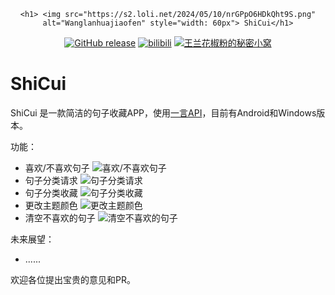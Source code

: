 <div align="center">

    <h1> <img src="https://s2.loli.net/2024/05/10/nrGPpO6HDkQht9S.png" alt="Wanglanhuajiaofen" style="width: 60px"> ShiCui</h1>

[![GitHub release](https://img.shields.io/badge/release-v1.0.0-blue?logo=github)](https://github.com/WangLanHuaJiaoFen/ShiCui/releases/latest)
[![bilibili](https://img.shields.io/badge/bilibili-page-pink?logo=bilibili)](https://github.com/WangLanHuaJiaoFen/ShiCui/releases/latest)
[![王兰花椒粉的秘密小窝](https://img.shields.io/badge/My-Blog-blue?logo=Blogger)](https://wanglanhuajiaofen.fun/)
</div>

# ShiCui

ShiCui 是一款简洁的句子收藏APP，使用[一言API](https://developer.hitokoto.cn/sentence/)，目前有Android和Windows版本。

功能：

- 喜欢/不喜欢句子
    ![喜欢/不喜欢句子](https://s2.loli.net/2024/09/23/XrjyvcD6Q7UPtwJ.jpg)
- 句子分类请求
    ![句子分类请求](https://s2.loli.net/2024/09/23/yHWZhFl5kDoR1gT.jpg)
- 句子分类收藏
    ![句子分类收藏](https://s2.loli.net/2024/09/23/7EbDcWTJ43vXe2r.jpg)
- 更改主题颜色
    ![更改主题颜色](https://s2.loli.net/2024/09/23/6WNX3zrgIkSqvA4.jpg)
- 清空不喜欢的句子
    ![清空不喜欢的句子](https://s2.loli.net/2024/09/23/Eg8OUBpQ6Yo4Ia5.jpg)

未来展望：

- ......
  
欢迎各位提出宝贵的意见和PR。

